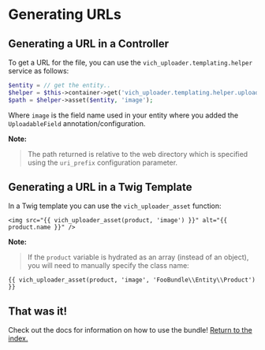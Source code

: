 Generating URLs
===============

## Generating a URL in a Controller

To get a URL for the file, you can use the `vich_uploader.templating.helper`
service as follows:

``` php
$entity = // get the entity..
$helper = $this->container->get('vich_uploader.templating.helper.uploader_helper');
$path = $helper->asset($entity, 'image');
```

Where `image` is the field name used in your entity where you added the
`UploadableField` annotation/configuration.

**Note:**

> The path returned is relative to the web directory which is specified
> using the `uri_prefix` configuration parameter.


## Generating a URL in a Twig Template

In a Twig template you can use the `vich_uploader_asset` function:

``` twig
<img src="{{ vich_uploader_asset(product, 'image') }}" alt="{{ product.name }}" />
```

**Note:**

> If the `product` variable is hydrated as an array (instead of an object), you
> will need to manually specify the class name:

```html+jinja
{{ vich_uploader_asset(product, 'image', 'FooBundle\\Entity\\Product') }}
```


## That was it!

Check out the docs for information on how to use the bundle! [Return to the
index.](index.md)

